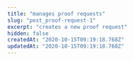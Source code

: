 ```yaml
---
title: "manages proof requests"
slug: "post_proof-request-1"
excerpt: "creates a new proof request"
hidden: false
createdAt: "2020-10-15T09:19:18.768Z"
updatedAt: "2020-10-15T09:19:18.768Z"
---
```

